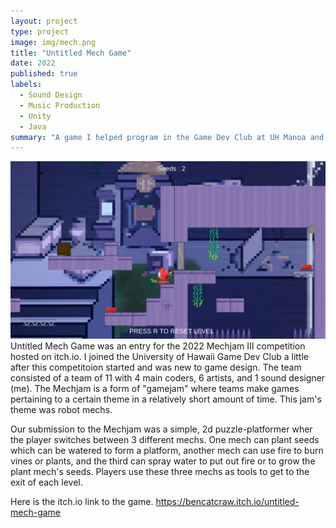 ```yaml
---
layout: project
type: project
image: img/mech.png
title: "Untitled Mech Game"
date: 2022
published: true
labels:
  - Sound Design
  - Music Production
  - Unity
  - Java
summary: "A game I helped program in the Game Dev Club at UH Manoa and made all of the music and sound effects for."
---
```


<img class="img-fluid" src="../img/Untitled.png">
Untitled Mech Game was an entry for the 2022 Mechjam III competition hosted on itch.io. I joined the University of Hawaii Game Dev Club a little after this competitoion started and was new to game design. The team consisted of a team of 11 with 4 main coders, 6 artists, and 1 sound designer (me). The Mechjam is a form of "gamejam" where teams make games pertaining to a certain theme in a relatively short amount of time. This jam's theme was robot mechs. 

Our submission to the Mechjam was a simple, 2d puzzle-platformer wher the player switches between 3 different mechs. One mech can plant seeds which can be watered to form a platform, another mech can use fire to burn vines or plants, and the third can spray water to put out fire or to grow the plant mech's seeds. Players use these three mechs as tools to get to the exit of each level.

Here is the itch.io link to the game. https://bencatcraw.itch.io/untitled-mech-game
